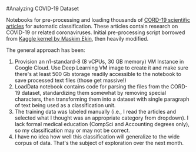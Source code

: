 #Analyzing COVID-19 Dataset

Notebooks for pre-processing and loading thousands of [CORD-19 scientific articles](https://allenai.org/data/cord-19) for automatic classification. These articles contain research on COVID-19 or related coronaviruses.
Initial pre-processing script borrowed from [Kaggle kernel by Maskim Ekin](https://www.kaggle.com/maksimeren/covid-19-literature-clustering/notebook), then heavily modified.

The general approach has been:

1. Provision an n1-standard-8 (8 vCPUs, 30 GB memory) VM Instance in Google Cloud. Use Deep Learning VM image to create it and make sure there's at least 500 Gb storage readily accessible to the notebook to save processed text files (those get massive!)
2. LoadData notebook contains code for parsing the files from the CORD-19 dataset, standardizing them somewhat by removing special characters, then transforming them into a dataset with single paragraph of text being used as a classification unit.
3. The training data was labeled manually (i.e., I read the articles and selected what I thought was an appropriate category from dropdown). I lack formal medical education (CompSci and Accounting degrees only), so my classification may or may not be correct.
4. I have no idea how well this classification will generalize to the wide corpus of data. That's the subject of exploration over the next month.

